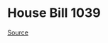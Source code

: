 # House Bill 1039

[Source](http://lawfilesext.leg.wa.gov/biennium/2023-24/Pdf/Bills/House%20Bills/1039.pdf)